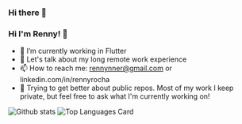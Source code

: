 ### Hi there 👋

<!--
**rennyrocha/rennyrocha** is a ✨ _special_ ✨ repository because its `README.md` (this file) appears on your GitHub profile.

Here are some ideas to get you started:

- 🔭 I’m currently working on ...
- 🌱 I’m currently learning ...
- 👯 I’m looking to collaborate on ...
- 🤔 I’m looking for help with ...
- 💬 Ask me about ...
- 📫 How to reach me: ...
- 😄 Pronouns: ...
- ⚡ Fun fact: ...
-->


### Hi I'm Renny! 👋

- 🔭 I’m currently working in Flutter
- 💬 Let's talk about my long remote work experience
- 📫 How to reach me: rennynner@gmail.com or linkedin.com/in/rennyrocha
- 📓 Trying to get better about public repos.  Most of my work I keep private, but feel free to ask what I'm currently working on!


![Github stats](https://github-readme-stats.vercel.app/api?username=rennyrocha&theme=algolia&show_icons=true&count_private=true)
![Top Languages Card](https://github-readme-stats.vercel.app/api/top-langs/?username=rennyrocha&theme=algolia&layout=compact)
